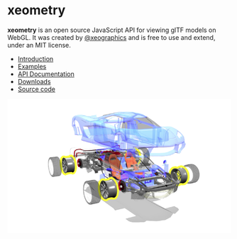 # xeometry

**xeometry** is an open source JavaScript API for viewing glTF models on WebGL. It was created by [@xeographics](https://twitter.com/xeographics) and is free to use and extend, under an MIT license.

* [Introduction](introduction.html)
* [Examples](http://xeolabs.com/xeometry/examples)
* [API Documentation](http://xeolabs.com/xeometry/docs)
* [Downloads](https://github.com/xeolabs/xeometry/releases)
* [Source code](https://github.com/xeolabs/xeometry)

![](/assets/car.png)



